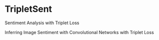 # TripletSent
Sentiment Analysis with Triplet Loss

Inferring Image Sentiment with Convolutional Networks with Triplet Loss
